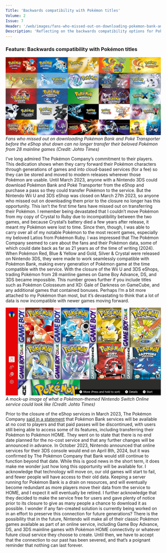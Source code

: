 ```yaml
---
Title: 'Backwards compatibility with Pokémon titles'
Volume: 2
Issue: 7
Header: '/web/images/fans-who-missed-out-on-downloading-pokemon-bank-and-poke-transporter-before-the-eshop-shut-down-can-.jpeg'
Description: 'Reflecting on the backwards compatibility options for Pokémon titles after the closure of Pokémon Bank. We also have more Pokémon news and more from the Johto Times mailbag'
---
```

### Feature: Backwards compatibility with Pokémon titles

[![Fans who missed out on downloading Pokémon Bank and Poké Transporter before the eShop shut down can no longer transfer their beloved Pokémon from 28 mainline games (Credit: Johto Times)](/web/images/fans-who-missed-out-on-downloading-pokemon-bank-and-poke-transporter-before-the-eshop-shut-down-can-.jpeg)](/web/images/fans-who-missed-out-on-downloading-pokemon-bank-and-poke-transporter-before-the-eshop-shut-down-can-.jpeg)*Fans who missed out on downloading Pokémon Bank and Poké Transporter before the eShop shut down can no longer transfer their beloved Pokémon from 28 mainline games (Credit: Johto Times)*

I’ve long admired The Pokémon Company’s commitment to their players. This dedication shows when they carry forward their Pokémon characters through generations of games and into cloud-based services (for a fee) so they can be stored and moved to modern releases wherever those Pokémon are usable. Until March 2023, anyone with a Nintendo 3DS could download Pokémon Bank and Poké Transporter from the eShop and purchase a pass so they could transfer Pokémon to the service. But the Nintendo Wii U and 3DS eShop was closed on March 27th 2023, so anyone who missed out on downloading them prior to the closure no longer has this opportunity.
This isn’t the first time fans have missed out on transferring their Pokémon. I remember being devastated that I couldn’t move Pokémon from my copy of Crystal to Ruby due to incompatibility between the two games, and because Crystal’s battery died a few years after release, it meant my Pokémon were lost to time. Since then, though, I was able to carry over all of my notable Pokémon to the most recent games, especially my beloved Latios from Pokémon Ruby. I was impressed that The Pokémon Company seemed to care about the fans and their Pokémon data, some of which could date back as far as 21 years as of the time of writing (2024).
When Pokémon Red, Blue & Yellow and Gold, Silver & Crystal were released on Nintendo 3DS, they were made to work seamlessly compatible with Pokémon Bank, making every generation of Pokémon game at the time compatible with the service. With the closure of the Wii U and 3DS eShops, trading Pokémon from 28 mainline games on Game Boy Advance, DS, and 3DS became impossible. This number grows further if you include titles such as Pokémon Colosseum and XD: Gale of Darkness on GameCube, and any additional games that contained bonuses. Perhaps I’m a bit more attached to my Pokémon than most, but it’s devastating to think that a lot of data is now incompatible with newer games moving forward.

[![A mock-up image of what a Pokémon-themed Nintendo Switch Online service could look like (Credit: Johto Times)](/web/images/a-mock-up-image-of-what-a-pokemon-themed-nintendo-switch-online-service-could-look-like-credit-johto.png)](/web/images/a-mock-up-image-of-what-a-pokemon-themed-nintendo-switch-online-service-could-look-like-credit-johto.png)*A mock-up image of what a Pokémon-themed Nintendo Switch Online service could look like (Credit: Johto Times)*

Prior to the closure of the eShop services in March 2023, The Pokémon Company [said in a statement](https://www.pokemon.com/uk/pokemon-news/pokemon-bank-services-will-be-available-at-no-cost-to-players) that Pokémon Bank services will be available at no cost to players and that paid passes will be discontinued, with users still being able to access some of its features, including transferring their Pokémon to Pokémon HOME. They went on to state that there is no end date planned for the no-cost service and that any further changes will be announced in advance. In October 2023, Nintendo announced that online services for their 3DS console would end on April 8th, 2024, but it was confirmed by The Pokémon Company that Bank would still continue to function beyond that date. While this is good news in the short term, it does make me wonder just how long this opportunity will be available for.
I acknowledge that technology will move on, our old games will start to fail, and fewer people will have access to their old data. Keeping a server running for Pokémon Bank is a drain on resources, and will eventually become redundant as more players move their data from the service to HOME, and I expect it will eventually be retired. I further acknowledge that they decided to make the service free for users and gave plenty of notice prior to its closure to give as many people a chance to download it as possible. I wonder if any fan-created solution is currently being worked on in an effort to preserve this connection for future generations?
There is the possibility that in the future, Nintendo will make all of their classic Pokémon games available as part of an online service, including Game Boy Advance, DS, and 3DS mainline games with Pokémon HOME connectivity or whatever future cloud service they choose to create. Until then, we have to accept that the connection to our past has been severed, and that’s a poignant reminder that nothing can last forever.